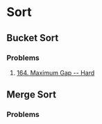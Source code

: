 # Sort

## Bucket Sort

### Problems

1. [164. Maximum Gap -- Hard](https://leetcode.com/problems/maximum-gap)





## Merge Sort





### Problems

